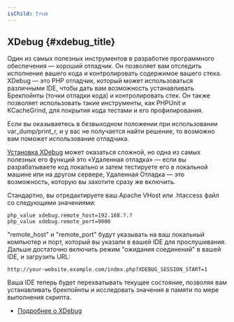 ```yaml
---
isChild: true
---
```


## XDebug {#xdebug_title}

Один из самых полезных инструментов в разработке программного обеспечения — хороший отладчик. Он позволяет вам отследить исполнение вашего кода и контролировать содержимое вашего стека. XDebug — это PHP отладчик, который может использоваться различными IDE, чтобы дать вам возможность устанавливать Брекпойнты (точки отладки кода) и контролировать стек. Он также позволяет использовать такие инструменты, как PHPUnit и KCacheGrind, для покрытия кода тестами и его профилирования.

Если вы оказываетесь в безвыходном положении при использовании var_dump/print_r, и у вас не получается найти решение, то возможно вам поможет использование отладчика.

[Установка XDebug][xdebug-install] может оказаться сложной, но одна из самых полезных его функций это «Удаленная отладка» — если вы разрабатываете код локально и затем тестируете его в локальной машине или на другом сервере, Удаленная Отладка — это возможность, которую вы захотите сразу же включить.

Стандартно, вы отредактируете ваш Apache VHost или .htaccess файл со следующими значениями:

    php_value xdebug.remote_host=192.168.?.?
    php_value xdebug.remote_port=9000

"remote_host" и "remote_port" будут указывать на ваш локальный компьютер и порт, который вы указали в вашей IDE для прослушивания. Дальше достаточно включить режим "ожидания соединений" в вашей IDE, и загрузить URL:

    http://your-website.example.com/index.php?XDEBUG_SESSION_START=1

Ваша IDE теперь будет перехватывать текущее состояние, позволяя вам устанавливать брекпойнты и исследовать значения в памяти по мере выполнения скрипта.

 * [Подробнее о XDebug][xdebug-docs]

[xdebug-docs]: http://xdebug.org/docs/
[xdebug-install]: http://xdebug.org/docs/install
